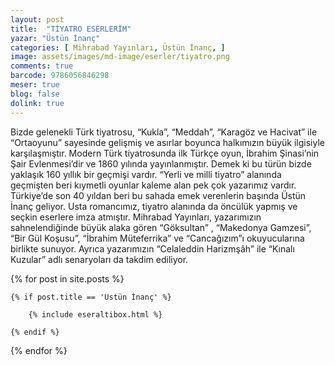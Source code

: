```yaml
---
layout: post
title:  "TİYATRO ESERLERİM"
yazar: "Üstün İnanç"
categories: [ Mihrabad Yayınları, Üstün İnanç, ]
image: assets/images/md-image/eserler/tiyatro.png
comments: true
barcode: 9786056846298
meser: true
blog: false
dolink: true
---
```


Bizde gelenekli Türk tiyatrosu, “Kukla”, “Meddah”, “Karagöz ve Hacivat” ile “Ortaoyunu” sayesinde gelişmiş ve asırlar boyunca halkımızın büyük ilgisiyle karşılaşmıştır. Modern Türk tiyatrosunda ilk Türkçe oyun, İbrahim Şinasi’nin Şair Evlenmesi’dir ve 1860 yılında yayınlanmıştır. Demek ki bu türün bizde yaklaşık 160 yıllık bir geçmişi vardır. “Yerli ve milli tiyatro” alanında geçmişten beri kıymetli oyunlar kaleme alan pek çok yazarımız vardır. Türkiye’de son 40 yıldan beri bu sahada emek verenlerin başında Üstün İnanç geliyor. Usta romancımız, tiyatro alanında da öncülük yapmış ve seçkin eserlere imza atmıştır. Mihrabad Yayınları, yazarımızın sahnelendiğinde büyük alaka gören “Göksultan” , “Makedonya Gamzesi”, “Bir Gül Koşusu”, “İbrahim Müteferrika” ve “Cancağızım”ı okuyucularına birlikte sunuyor. Ayrıca yazarımızın “Celaleddin Harizmşâh” ile “Kınalı Kuzular” adlı senaryoları da takdim ediliyor.



{% for post in site.posts %}

    {% if post.title == 'Üstün İnanç' %}

        {% include eseraltibox.html %}

    {% endif %}

{% endfor %}
